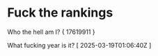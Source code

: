 # Fuck the rankings

Who the hell am I?
{ 17619911 }

What fucking year is it?
[ 2025-03-19T01:06:40Z ]
